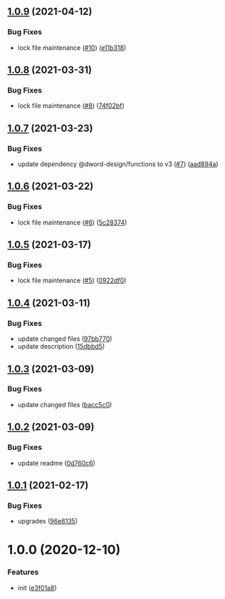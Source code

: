 ## [1.0.9](https://github.com/dword-design/depcheck-detector-package-name/compare/v1.0.8...v1.0.9) (2021-04-12)


### Bug Fixes

* lock file maintenance ([#10](https://github.com/dword-design/depcheck-detector-package-name/issues/10)) ([e11b318](https://github.com/dword-design/depcheck-detector-package-name/commit/e11b318ca0f3422fc2c21fc389824dac3efb0f93))

## [1.0.8](https://github.com/dword-design/depcheck-detector-package-name/compare/v1.0.7...v1.0.8) (2021-03-31)


### Bug Fixes

* lock file maintenance ([#8](https://github.com/dword-design/depcheck-detector-package-name/issues/8)) ([74f02bf](https://github.com/dword-design/depcheck-detector-package-name/commit/74f02bf62fb86360f76752cc5669fd829df8ec62))

## [1.0.7](https://github.com/dword-design/depcheck-detector-package-name/compare/v1.0.6...v1.0.7) (2021-03-23)


### Bug Fixes

* update dependency @dword-design/functions to v3 ([#7](https://github.com/dword-design/depcheck-detector-package-name/issues/7)) ([aad894a](https://github.com/dword-design/depcheck-detector-package-name/commit/aad894a7247589d32e94145baa217608d1712273))

## [1.0.6](https://github.com/dword-design/depcheck-detector-package-name/compare/v1.0.5...v1.0.6) (2021-03-22)


### Bug Fixes

* lock file maintenance ([#6](https://github.com/dword-design/depcheck-detector-package-name/issues/6)) ([5c28374](https://github.com/dword-design/depcheck-detector-package-name/commit/5c28374617c44c5965225170ddc1371d7f608055))

## [1.0.5](https://github.com/dword-design/depcheck-detector-package-name/compare/v1.0.4...v1.0.5) (2021-03-17)


### Bug Fixes

* lock file maintenance ([#5](https://github.com/dword-design/depcheck-detector-package-name/issues/5)) ([0922df0](https://github.com/dword-design/depcheck-detector-package-name/commit/0922df0aaade7dd45fc5a3e8fc4e40d6a539f6ff))

## [1.0.4](https://github.com/dword-design/depcheck-detector-package-name/compare/v1.0.3...v1.0.4) (2021-03-11)


### Bug Fixes

* update changed files ([97bb770](https://github.com/dword-design/depcheck-detector-package-name/commit/97bb77007c98a53d1873c153b35639fa471547da))
* update description ([15dbbd5](https://github.com/dword-design/depcheck-detector-package-name/commit/15dbbd50f5cf5cb396dc74e20c4f89ef5fcb8df5))

## [1.0.3](https://github.com/dword-design/depcheck-detector-package-name/compare/v1.0.2...v1.0.3) (2021-03-09)


### Bug Fixes

* update changed files ([bacc5c0](https://github.com/dword-design/depcheck-detector-package-name/commit/bacc5c0d8df929f66bf7505953ac0992096782f0))

## [1.0.2](https://github.com/dword-design/depcheck-detector-package-name/compare/v1.0.1...v1.0.2) (2021-03-09)


### Bug Fixes

* update readme ([0d760c6](https://github.com/dword-design/depcheck-detector-package-name/commit/0d760c6f5993ddc514b29b3c00b144c399621ffb))

## [1.0.1](https://github.com/dword-design/depcheck-detector-package-name/compare/v1.0.0...v1.0.1) (2021-02-17)


### Bug Fixes

* upgrades ([96e8135](https://github.com/dword-design/depcheck-detector-package-name/commit/96e8135ad15a9f24ac2cbeb57e6b3f58cb4bdd92))

# 1.0.0 (2020-12-10)


### Features

* init ([e3f01a8](https://github.com/dword-design/depcheck-detector-package-name/commit/e3f01a80f390cb31170a888b8c9c6a10a244d794))
